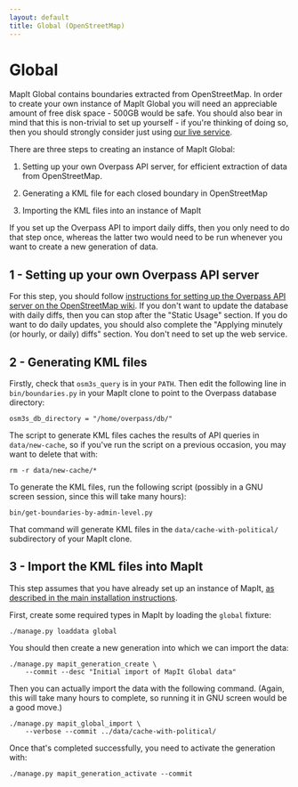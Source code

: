 ```yaml
---
layout: default
title: Global (OpenStreetMap)
---
```


Global
======

MapIt Global contains boundaries extracted from OpenStreetMap.  In
order to create your own instance of MapIt Global you will need an
appreciable amount of free disk space - 500GB would be safe.  You
should also bear in mind that this is non-trivial to set up yourself -
if you're thinking of doing so, then you should strongly consider just
using [our live service](http://global.mapit.mysociety.org/).

There are three steps to creating an instance of MapIt Global:

1. Setting up your own Overpass API server, for efficient extraction of
   data from OpenStreetMap.

2. Generating a KML file for each closed boundary in OpenStreetMap

3. Importing the KML files into an instance of MapIt

If you set up the Overpass API to import daily diffs, then you only
need to do that step once, whereas the latter two would need to be run
whenever you want to create a new generation of data.

1 - Setting up your own Overpass API server
-------------------------------------------

For this step, you should follow [instructions for setting up the
Overpass API server on the OpenStreetMap
wiki](wiki.openstreetmap.org/wiki/Overpass_API/install).  If you don't
want to update the database with daily diffs, then you can stop after
the "Static Usage" section.  If you do want to do daily updates, you
should also complete the "Applying minutely (or hourly, or daily)
diffs" section.  You don't need to set up the web service.

2 - Generating KML files
------------------------

Firstly, check that `osm3s_query` is in your `PATH`.  Then edit the
following line in `bin/boundaries.py` in your MapIt clone to point to
the Overpass database directory:

    osm3s_db_directory = "/home/overpass/db/"

The script to generate KML files caches the results of API queries in
`data/new-cache`, so if you've run the script on a previous occasion,
you may want to delete that with:

    rm -r data/new-cache/*

To generate the KML files, run the following script (possibly in a GNU
screen session, since this will take many hours):

    bin/get-boundaries-by-admin-level.py

That command will generate KML files in the
`data/cache-with-political/` subdirectory of your MapIt clone.

3 - Import the KML files into MapIt
----------------------------------

This step assumes that you have already set up an instance of MapIt,
[as described in the main installation instructions](/install/).

First, create some required types in MapIt by loading the `global`
fixture:

    ./manage.py loaddata global

You should then create a new generation into which we can import the
data:

    ./manage.py mapit_generation_create \
        --commit --desc "Initial import of MapIt Global data"

Then you can actually import the data with the following command.
(Again, this will take many hours to complete, so running it in GNU
screen would be a good move.)

    ./manage.py mapit_global_import \
        --verbose --commit ../data/cache-with-political/

Once that's completed successfully, you need to activate the
generation with:

    ./manage.py mapit_generation_activate --commit
